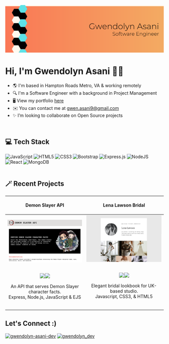 ![](https://github.com/gwendolyn954/gwendolyn954/blob/main/linkedin-github-banner.png)

# Hi, I'm Gwendolyn Asani 👋🏾 

- 🌎 I'm based in Hampton Roads Metro, VA & working remotely
- 🔍 I'm a Software Engineer with a background in Project Management
- 🖥 View my portfolio [here](https://www.gwendolynasani.me/)
- ✉️ You can contact me at gwen.asani9@gmail.com
- ✨ I’m looking to collaborate on Open Source projects
<br>


## 💻 Tech Stack

![JavaScript](https://img.shields.io/badge/javascript-%23323330.svg?style=for-the-badge&logo=javascript&logoColor=%23F7DF1E) ![HTML5](https://img.shields.io/badge/html5-%23E34F26.svg?style=for-the-badge&logo=html5&logoColor=white) ![CSS3](https://img.shields.io/badge/css3-%231572B6.svg?style=for-the-badge&logo=css3&logoColor=white) ![Bootstrap](https://img.shields.io/badge/bootstrap-%23563D7C.svg?style=for-the-badge&logo=bootstrap&logoColor=white) ![Express.js](https://img.shields.io/badge/express.js-%23404d59.svg?style=for-the-badge&logo=express&logoColor=%2361DAFB) ![NodeJS](https://img.shields.io/badge/node.js-6DA55F?style=for-the-badge&logo=node.js&logoColor=white) ![React](https://img.shields.io/badge/react-%2320232a.svg?style=for-the-badge&logo=react&logoColor=%2361DAFB) ![MongoDB](https://img.shields.io/badge/MongoDB-%234ea94b.svg?style=for-the-badge&logo=mongodb&logoColor=white)
<br><br>

<h2 align="left"> 🪄 Recent Projects </h2>

| <br>Demon Slayer API<br><br>|<br> Lena Lawson Bridal<br><br>|
|----------|----------|
| ![First Image](https://github.com/gwendolyn954/gwendolyn954/blob/main/demon-slayer.png)<br><br> <p align="center"><a href="https://github.com/gwendolyn954/demon-slayer-api" target="_blank"><img src="https://img.shields.io/badge/Repo-orange?style=for-the-badge&logo=github"/><a href="https://demon-slayer.cyclic.app/" target="_blank"><img src="https://img.shields.io/badge/-website-green?style=for-the-badge&color=000000"/></a></p> <p align="center">An API that serves Demon Slayer character facts.<br> Express, Node.js, JavaScript & EJS</p>| ![Second Image](https://github.com/gwendolyn954/lawson-bridal/blob/main/assets/images/LL-main.png?h=750&w=1260)<br><br> <p align="center"><a href="https://github.com/gwendolyn954/lawson-bridal" target="_blank"><img src="https://img.shields.io/badge/Repo-orange?style=for-the-badge&logo=github"/><a href="https://lenalawson.netlify.app/" target="_blank"><img src="https://img.shields.io/badge/-website-green?style=for-the-badge&color=000000"/></a></p><p align="center">Elegant bridal lookbook for UK-based studio.<br> Javascript, CSS3, & HTML5</p><br> |

 
<h2 align="left">Let's Connect :)</h3>
<p align="left">
<a href="https://www.linkedin.com/in/gwendolyndev/" target="blank"><img align="center" src="https://raw.githubusercontent.com/rahuldkjain/github-profile-readme-generator/master/src/images/icons/Social/linked-in-alt.svg" alt="gwendolyn-asani-dev" height="30" width="40" /></a>
<a href="https://twitter.com/gwendolyn_dev" target="blank"><img align="center" src="https://raw.githubusercontent.com/rahuldkjain/github-profile-readme-generator/master/src/images/icons/Social/twitter.svg" alt="gwendolyn_dev" height="30" width="40" /></a>
</p>


<!-- Proudly created with GPRM ( https://gprm.itsvg.in ) -->
